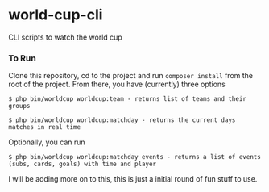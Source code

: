 # world-cup-cli
CLI scripts to watch the world cup

### To Run

Clone this repository, cd to the project and run ```composer install``` from the root of the project. From there, you have (currently) three options

```
$ php bin/worldcup worldcup:team - returns list of teams and their groups
```

```
$ php bin/worldcup worldcup:matchday - returns the current days matches in real time
```

Optionally, you can run 

```
$ php bin/worldcup worldcup:matchday events - returns a list of events (subs, cards, goals) with time and player
```

I will be adding more on to this, this is just a initial round of fun stuff to use.
